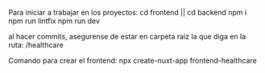 Para iniciar a trabajar en los proyectos:
cd frontend || cd backend
npm i
npm run lintfix
npm run dev


al hacer commits, asegurense de estar en carpeta raiz
la que diga en la ruta: 
/healthcare

Comando para crear el frontend:
npx create-nuxt-app frontend-healthcare